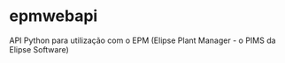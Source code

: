 # epmwebapi
API Python para utilização com o EPM (Elipse Plant Manager - o PIMS da Elipse Software)

